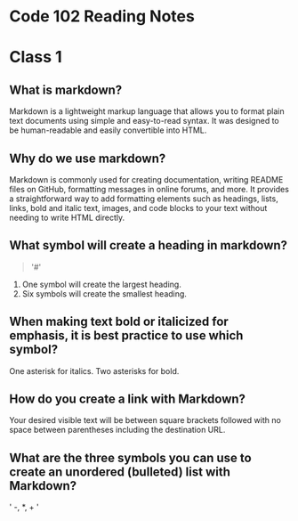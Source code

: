 # Code 102 Reading Notes

# Class 1

## What is markdown?
Markdown is a lightweight markup language that allows you to format plain text documents using simple and easy-to-read syntax. It was designed to be human-readable and easily convertible into HTML. 

## Why do we use markdown?
Markdown is commonly used for creating documentation, writing README files on GitHub, formatting messages in online forums, and more. It provides a straightforward way to add formatting elements such as headings, lists, links, bold and italic text, images, and code blocks to your text without needing to write HTML directly.

## What symbol will create a heading in markdown?
> '#'
1. One symbol will create the largest heading.
2. Six symbols will create the smallest heading.

## When making text bold or italicized for emphasis, it is best practice to use which symbol?
One asterisk for italics. Two asterisks for bold.

## How do you create a link with Markdown?
 Your desired visible text will be between square brackets followed with no space between parentheses including the destination URL.

 ## What are the three symbols you can use to create an unordered (bulleted) list with Markdown?
 ' -, *, + '
